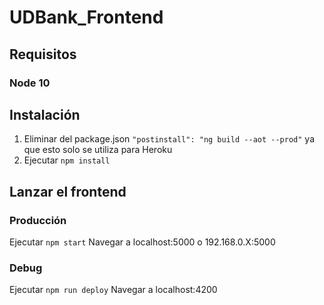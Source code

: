 # UDBank_Frontend

## Requisitos

### Node 10

## Instalación

1. Eliminar del package.json ```"postinstall": "ng build --aot --prod"``` ya que esto solo se utiliza para Heroku
2. Ejecutar ```npm install```

## Lanzar el frontend

### Producción

Ejecutar ```npm start```
Navegar a localhost:5000 o 192.168.0.X:5000

### Debug

Ejecutar ```npm run deploy```
Navegar a localhost:4200
